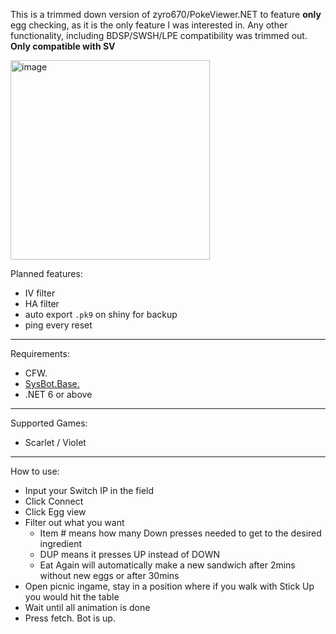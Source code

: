 This is a trimmed down version of zyro670/PokeViewer.NET to feature **only** egg checking, as it is the only feature I was interested in. Any other functionality, including BDSP/SWSH/LPE compatibility was trimmed out. **Only compatible with SV**

<img width="319" alt="image" src="https://user-images.githubusercontent.com/15164001/215330433-b6b1c0bc-9ad2-4a75-bbde-7396f1f12db8.png">

Planned features:
* IV filter
* HA filter
* auto export `.pk9` on shiny for backup
* ping every reset

-----

Requirements:
- CFW.
- [SysBot.Base.](https://github.com/Koi-3088/sys-usb-botbase)
- .NET 6 or above

-----

Supported Games:
- Scarlet / Violet

-----

How to use:
- Input your Switch IP in the field
- Click Connect
- Click Egg view
- Filter out what you want
    - Item # means how many Down presses needed to get to the desired ingredient
    - DUP means it presses UP instead of DOWN
    - Eat Again will automatically make a new sandwich after 2mins without new eggs or after 30mins
- Open picnic ingame, stay in a position where if you walk with Stick Up you would hit the table
- Wait until all animation is done
- Press fetch. Bot is up.
